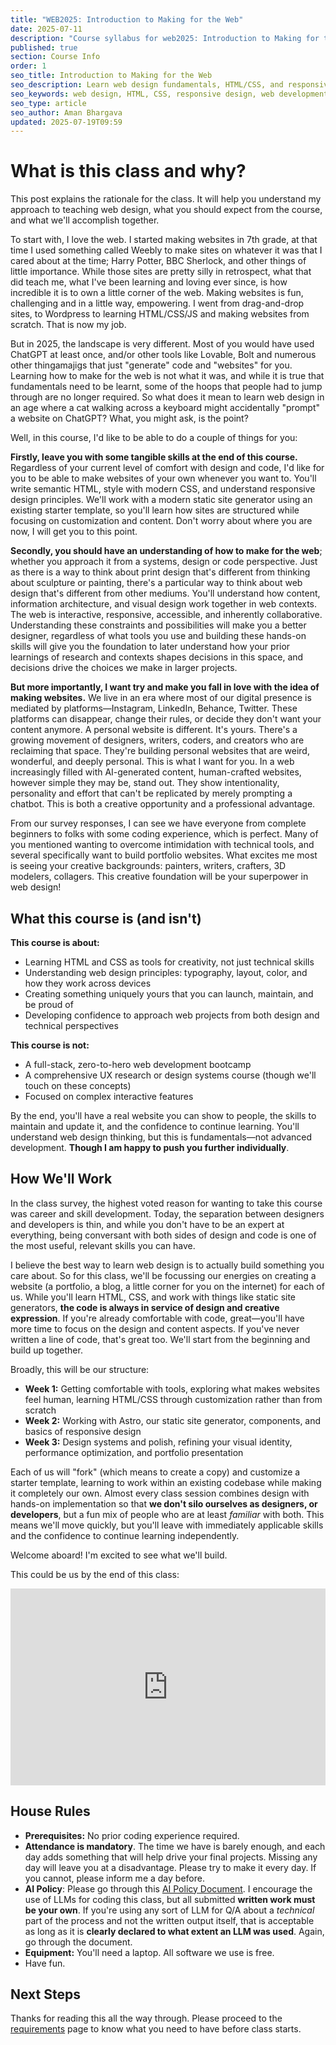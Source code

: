 ```yaml
---
title: "WEB2025: Introduction to Making for the Web"
date: 2025-07-11
description: "Course syllabus for web2025: Introduction to Making for the Web"
published: true
section: Course Info
order: 1
seo_title: Introduction to Making for the Web
seo_description: Learn web design fundamentals, HTML/CSS, and responsive design. Build your own website from scratch in this hands-on course at Parsons School of Design.
seo_keywords: web design, HTML, CSS, responsive design, web development course, portfolio website
seo_type: article
seo_author: Aman Bhargava
updated: 2025-07-19T09:59
---
```

# What is this class and why?

This post explains the rationale for the class. It will help you understand my approach to teaching web design, what you should expect from the course, and what we'll accomplish together.

To start with, I love the web. I started making websites in 7th grade, at that time I used something called Weebly to make sites on whatever it was that I cared about at the time; Harry Potter, BBC Sherlock, and other things of little importance. While those sites are pretty silly in retrospect, what that did teach me, what I've been learning and loving ever since, is how incredible it is to own a little corner of the web. Making websites is fun, challenging and in a little way, empowering. I went from drag-and-drop sites, to Wordpress to learning HTML/CSS/JS and making websites from scratch. That is now my job.

But in 2025, the landscape is very different. Most of you would have used ChatGPT at least once, and/or other tools like Lovable, Bolt and numerous other thingamajigs that just "generate" code and "websites" for you. Learning how to make for the web is not what it was, and while it is true that fundamentals need to be learnt, some of the hoops that people had to jump through are no longer required. So what does it mean to learn web design in an age where a cat walking across a keyboard might accidentally "prompt" a website on ChatGPT? What, you might ask, is the point?

Well, in this course, I'd like to be able to do a couple of things for you:

**Firstly, leave you with some tangible skills at the end of this course.** Regardless of your current level of comfort with design and code, I'd like for you to be able to make websites of your own whenever you want to. You'll write semantic HTML, style with modern CSS, and understand responsive design principles. We'll work with a modern static site generator using an existing starter template, so you'll learn how sites are structured while focusing on customization and content. Don't worry about where you are now, I will get you to this point.

**Secondly, you should have an understanding of how to make for the web**; whether you approach it from a systems, design or code perspective. Just as there is a way to think about print design that's different from thinking about sculpture or painting, there's a particular way to think about web design that's different from other mediums. You'll understand how content, information architecture, and visual design work together in web contexts. The web is interactive, responsive, accessible, and inherently collaborative. Understanding these constraints and possibilities will make you a better designer, regardless of what tools you use and building these hands-on skills will give you the foundation to later understand how your prior learnings of research and contexts shapes decisions in this space, and decisions drive the choices we make in larger projects.

**But more importantly, I want try and make you fall in love with the idea of making websites.** We live in an era where most of our digital presence is mediated by platforms—Instagram, LinkedIn, Behance, Twitter. These platforms can disappear, change their rules, or decide they don't want your content anymore. A personal website is different. It's yours. There's a growing movement of designers, writers, coders, and creators who are reclaiming that space. They're building personal websites that are weird, wonderful, and deeply personal. This is what I want for you. In a web increasingly filled with AI-generated content, human-crafted websites, however simple they may be, stand out. They show intentionality, personality and effort that can't be replicated by merely prompting a chatbot. This is both a creative opportunity and a professional advantage.

From our survey responses, I can see we have everyone from complete beginners to folks with some coding experience, which is perfect. Many of you mentioned wanting to overcome intimidation with technical tools, and several specifically want to build portfolio websites. What excites me most is seeing your creative backgrounds: painters, writers, crafters, 3D modelers, collagers. This creative foundation will be your superpower in web design!
## What this course is (and isn't)

**This course is about:**

- Learning HTML and CSS as tools for creativity, not just technical skills
- Understanding web design principles: typography, layout, color, and how they work across devices
- Creating something uniquely yours that you can launch, maintain, and be proud of
- Developing confidence to approach web projects from both design and technical perspectives

**This course is not:**

- A full-stack, zero-to-hero web development bootcamp
- A comprehensive UX research or design systems course (though we'll touch on these concepts)
- Focused on complex interactive features

By the end, you'll have a real website you can show to people, the skills to maintain and update it, and the confidence to continue learning. You'll understand web design thinking, but this is fundamentals—not advanced development. **Though I am happy to push you further individually**. 

## How We'll Work

In the class survey, the highest voted reason for wanting to take this course was career and skill development. Today, the separation between designers and developers is thin, and while you don't have to be an expert at everything, being conversant with both sides of design and code is one of the most useful, relevant skills you can have.

I believe the best way to learn web design is to actually build something you care about. So for this class, we'll be focussing our energies on creating a website (a portfolio, a blog, a little corner for you on the internet) for each of us. While you'll learn HTML, CSS, and work with things like static site generators, **the code is always in service of design and creative expression**. If you're already comfortable with code, great—you'll have more time to focus on the design and content aspects. If you've never written a line of code, that's great too. We'll start from the beginning and build up together.

Broadly, this will be our structure:

- **Week 1:** Getting comfortable with tools, exploring what makes websites feel human, learning HTML/CSS through customization rather than from scratch
- **Week 2:** Working with Astro, our static site generator, components, and basics of responsive design
- **Week 3:** Design systems and polish, refining your visual identity, performance optimization, and portfolio presentation

Each of us will "fork" (which means to create a copy) and customize a starter template, learning to work within an existing codebase while making it completely our own. Almost every class session combines design with hands-on implementation so that **we don't silo ourselves as designers, or developers**, but a fun mix of people who are at least _familiar_ with both. This means we'll move quickly, but you'll leave with immediately applicable skills and the confidence to continue learning independently.

Welcome aboard! I'm excited to see what we'll build.

This could be us by the end of this class:

<iframe width="100%" height="315" src="https://www.youtube.com/embed/kl6rsi7BEtk?si=I411ay7vDlTNHR9n" title="YouTube video player" frameborder="0" allow="accelerometer; autoplay; clipboard-write; encrypted-media; gyroscope; picture-in-picture; web-share" referrerpolicy="strict-origin-when-cross-origin" allowfullscreen></iframe>

## House Rules

- **Prerequisites:** No prior coding experience required.
- **Attendance is mandatory**. The time we have is barely enough, and each day adds something that will help drive your final projects. Missing any day will leave you at a disadvantage. Please try to make it every day. If you cannot, please inform me a day before.
- **AI Policy**: Please go through this [AI Policy Document](/web2025/ai-policy). I encourage the use of LLMs for coding this class, but all submitted **written work must be your own**. If you're using any sort of LLM for Q/A about a _technical_ part of the process and not the written output itself, that is acceptable as long as it is **clearly declared to what extent an LLM was used**. Again, go through the document.
- **Equipment:** You'll need a laptop. All software we use is free.
- Have fun.

## Next Steps

Thanks for reading this all the way through. Please proceed to the [requirements](/web2025/requirements) page to know what you need to have before class starts.
